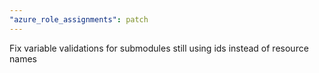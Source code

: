```yaml
---
"azure_role_assignments": patch
---
```


Fix variable validations for submodules still using ids instead of resource names
